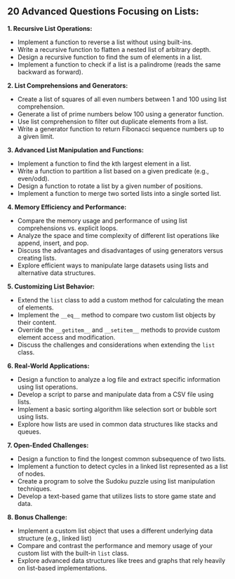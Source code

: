 ## 20 Advanced Questions Focusing on Lists:

**1. Recursive List Operations:**

* Implement a function to reverse a list without using built-ins.
* Write a recursive function to flatten a nested list of arbitrary depth.
* Design a recursive function to find the sum of elements in a list.
* Implement a function to check if a list is a palindrome (reads the same backward as forward).

**2. List Comprehensions and Generators:**

* Create a list of squares of all even numbers between 1 and 100 using list comprehension.
* Generate a list of prime numbers below 100 using a generator function.
* Use list comprehension to filter out duplicate elements from a list.
* Write a generator function to return Fibonacci sequence numbers up to a given limit.

**3. Advanced List Manipulation and Functions:**

* Implement a function to find the kth largest element in a list.
* Write a function to partition a list based on a given predicate (e.g., even/odd).
* Design a function to rotate a list by a given number of positions.
* Implement a function to merge two sorted lists into a single sorted list.

**4. Memory Efficiency and Performance:**

* Compare the memory usage and performance of using list comprehensions vs. explicit loops.
* Analyze the space and time complexity of different list operations like append, insert, and pop.
* Discuss the advantages and disadvantages of using generators versus creating lists.
* Explore efficient ways to manipulate large datasets using lists and alternative data structures.

**5. Customizing List Behavior:**

* Extend the `list` class to add a custom method for calculating the mean of elements.
* Implement the `__eq__` method to compare two custom list objects by their content.
* Override the `__getitem__` and `__setitem__` methods to provide custom element access and modification.
* Discuss the challenges and considerations when extending the `list` class.

**6. Real-World Applications:**

* Design a function to analyze a log file and extract specific information using list operations.
* Develop a script to parse and manipulate data from a CSV file using lists.
* Implement a basic sorting algorithm like selection sort or bubble sort using lists.
* Explore how lists are used in common data structures like stacks and queues.

**7. Open-Ended Challenges:**

* Design a function to find the longest common subsequence of two lists.
* Implement a function to detect cycles in a linked list represented as a list of nodes.
* Create a program to solve the Sudoku puzzle using list manipulation techniques.
* Develop a text-based game that utilizes lists to store game state and data.

**8. Bonus Challenge:**

* Implement a custom list object that uses a different underlying data structure (e.g., linked list)
* Compare and contrast the performance and memory usage of your custom list with the built-in `list` class.
* Explore advanced data structures like trees and graphs that rely heavily on list-based implementations.
